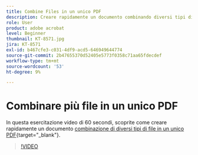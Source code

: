 ```yaml
---
title: Combine Files in un unico PDF
description: Creare rapidamente un documento combinando diversi tipi di file in un unico PDF
role: User
product: adobe acrobat
level: Beginner
thumbnail: KT-8571.jpg
jira: KT-8571
exl-id: b467cfe3-c031-4df9-acd5-646949644774
source-git-commit: 2b47655370d52405e5773f0358c71aa65fdecdef
workflow-type: tm+mt
source-wordcount: '53'
ht-degree: 9%

---
```


# Combinare più file in un unico PDF

In questa esercitazione video di 60 secondi, scoprite come creare rapidamente un documento [combinazione di diversi tipi di file in un unico PDF](https://www.adobe.com/it/acrobat/online/merge-pdf.html){target="_blank"}.

>[!VIDEO](https://video.tv.adobe.com/v/336361?quality=12&learn=on&hidetitle=true)
